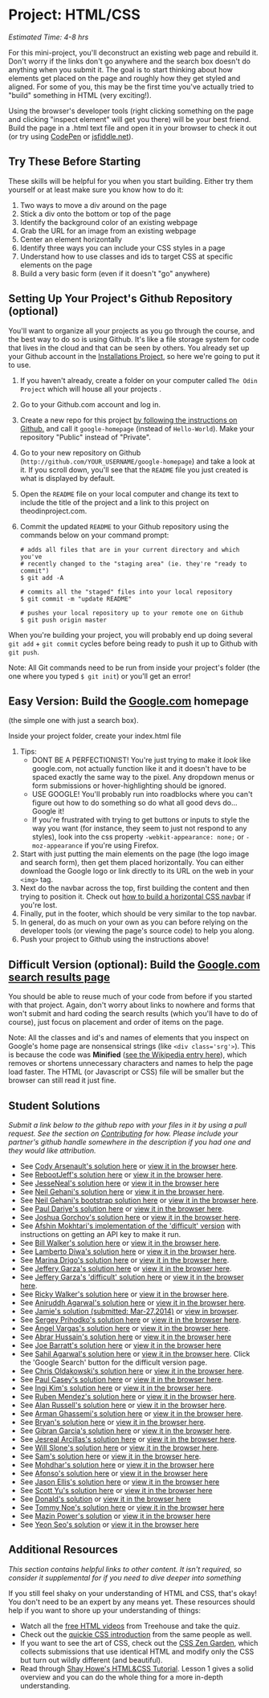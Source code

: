 # Project: HTML/CSS
*Estimated Time: 4-8 hrs*

For this mini-project, you'll deconstruct an existing web page and rebuild it.  Don't worry if the links don't go anywhere and the search box doesn't do anything when you submit it.  The goal is to start thinking about how elements get placed on the page and roughly how they get styled and aligned.  For some of you, this may be the first time you've actually tried to "build" something in HTML (very exciting!).

Using the browser's developer tools (right clicking something on the page and clicking "inspect element" will get you there) will be your best friend.  Build the page in a .html text file and open it in your browser to check it out (or try using [CodePen](http://codepen.io/pen/) or [jsfiddle.net](http://www.jsfiddle.net)).


## Try These Before Starting

These skills will be helpful for you when you start building.  Either try them yourself or at least make sure you know how to do it:

1. Two ways to move a div around on the page
1. Stick a div onto the bottom or top of the page
1. Identify the background color of an existing webpage
1. Grab the URL for an image from an existing webpage
1. Center an element horizontally
1. Identify three ways you can include your CSS styles in a page
1. Understand how to use classes and ids to target CSS at specific elements on the page
1. Build a very basic form (even if it doesn't "go" anywhere)

## Setting Up Your Project's Github Repository (optional)

You'll want to organize all your projects as you go through the course, and the best way to do so is using Github.  It's like a file storage system for code that lives in the cloud and that can be seen by others. You already set up your Github account in the [Installations Project](/web-development-101/installations), so here we're going to put it to use.

1. If you haven't already, create a folder on your computer called `The Odin Project` which will house all your projects .
2. Go to your Github.com account and log in.
3. Create a new repo for this project [by following the instructions on Github.](https://help.github.com/articles/create-a-repo ) and call it `google-homepage` (instead of `Hello-World`).  Make your repository "Public" instead of "Private".
4. Go to your new repository on Github (`http://github.com/YOUR_USERNAME/google-homepage`) and take a look at it.  If you scroll down, you'll see that the `README` file you just created is what is displayed by default.
5. Open the `README` file on your local computer and change its text to include the title of the project and a link to this project on theodinproject.com.
6. Commit the updated `README` to your Github repository using the commands below on your command prompt:

    ```language-bash
    # adds all files that are in your current directory and which you've
    # recently changed to the "staging area" (ie. they're "ready to commit")
    $ git add -A

    # commits all the "staged" files into your local repository
    $ git commit -m "update README"

    # pushes your local repository up to your remote one on Github
    $ git push origin master
    ```

When you're building your project, you will probably end up doing several `git add` + `git commit` cycles before being ready to push it up to Github with `git push`.

Note: All Git commands need to be run from inside your project's folder (the one where you typed `$ git init`) or you'll get an error!

## Easy Version: Build the [Google.com](http://www.google.com) homepage
(the simple one with just a search box).

Inside your project folder, create your index.html file

  1. Tips:
      * DONT BE A PERFECTIONIST!  You're just trying to make it *look* like google.com, not actually function like it and it doesn't have to be spaced exactly the same way to the pixel.  Any dropdown menus or form submissions or hover-highlighting should be ignored.
      * USE GOOGLE! You'll probably run into roadblocks where you can't figure out how to do something so do what all good devs do... Google it!
      * If you're frustrated with trying to get buttons or inputs to style the way you want (for instance, they seem to just not respond to any styles), look into the css property `-webkit-appearance: none;` or `-moz-appearance` if you're using Firefox.
  2. Start with just putting the main elements on the page (the logo image and search form), then get them placed horizontally.  You can either download the Google logo or link directly to its URL on the web in your `<img>` tag.
  3. Next do the navbar across the top, first building the content and then trying to position it.  Check out [how to build a horizontal CSS navbar](http://www.w3schools.com/css/css_navbar.asp) if you're lost.
  4. Finally, put in the footer, which should be very similar to the top navbar.
  5. In general, do as much on your own as you can before relying on the developer tools (or viewing the page's source code) to help you along.
  6. Push your project to Github using the instructions above!

## Difficult Version (optional): Build the [Google.com search results page](https://www.google.com/search?q=build+this+webpage)

You should be able to reuse much of your code from before if you started with that project.  Again, don't worry about links to nowhere and forms that won't submit and hard coding the search results (which you'll have to do of course), just focus on placement and order of items on the page.

Note: All the classes and id's and names of elements that you inspect on Google's home page are nonsensical strings (like `<div class='srg'>`).  This is because the code was **Minified** ([see the Wikipedia entry here](http://en.wikipedia.org/wiki/Minification_(programming))), which removes or shortens unnecessary characters and names to help the page load faster.  The HTML (or Javascript or CSS) file will be smaller but the browser can still read it just fine.

## Student Solutions

*Submit a link below to the github repo with your files in it by using a pull request.  See the section on [Contributing](http://github.com/TheOdinProject/curriculum/blob/master/contributing.md) for how.  Please include your partner's github handle somewhere in the description if you had one and they would like attribution.*

* See [Cody Arsenault's solution here](https://github.com/codyarsenault/google-homepage) or [view it in the browser here](http://htmlpreview.github.io/?https://github.com/codyarsenault/google-homepage/blob/master/index.html).
* See [RebootJeff's solution here](https://github.com/RebootJeff/odinproject/blob/master/odin.html.google_clone) or [view it in the browser here](http://htmlpreview.github.io/?https://github.com/RebootJeff/odinproject/blob/master/odin.html.google_clone/google_clone.html).
* See [JesseNeal's solution here](https://github.com/jesseneal/Odin-Project/blob/master/GoogleClone/index.html) or [view it in the browser here](http://htmlpreview.github.io/?https://github.com/jesseneal/Odin-Project/blob/master/GoogleClone/index.html)
* See [Neil Gehani's solution here](https://github.com/ngehani/htmlcss/blob/master/googlelogo) or [view it in the browser here](http://htmlpreview.github.io?https://github.com/ngehani/htmlcss/blob/master/googlelogo/index.html).
* See [Neil Gehani's bootstrap solution here](https://github.com/ngehani/htmlcss/blob/master/googlelogo-bootstrap/index.html) or [view it in the browser here](http://htmlpreview.github.io?https://github.com/ngehani/htmlcss/blob/master/googlelogo-bootstrap/index.html).
* See [Paul Dariye's solution here](https://github.com/pauldd91/theodinproject/tree/master/google_homepage) or [view it in the browser here](http://htmlpreview.github.io/?https://github.com/pauldd91/theodinproject/master/google_homepage/index.html).
* See [Joshua Gorchov's solution here](https://github.com/gorchov/odin/tree/master/01_02_HTML_CSS) or [view it in the browser here](http://htmlpreview.github.io/?https://github.com/gorchov/odin/blob/master/01_02_HTML_CSS/index.html).
* See [Afshin Mokhtari's implementation of the 'difficult' version](https://github.com/afshinator/OdinProject-GoogleSearchClone) with instructions on getting an API key to make it run.
* See [Bill Walker's solution here](https://github.com/mach1010/odin/tree/master/html_css) or [view it in the browser here](http://htmlpreview.github.io/?https://github.com/mach1010/odin/blob/master/html_css/google.html).
* See [Lamberto Diwa's solution here](https://github.com/LambertoD/odin_curricullum/tree/master/html) or [view it in the browser here](http://htmlpreview.github.io/?https://github.com/LambertoD/odin_curricullum/blob/master/html/odin_google_page_project.html).
* See [Marina Drigo's solution here](https://github.com/mousterian/OdinProject/blob/master/html_css/google-homepage/google-page.html) or [view it in the browser here](http://htmlpreview.github.io/?https://github.com/mousterian/OdinProject/blob/master/html_css/google-homepage/google-page.html).
* See [Jeffery Garza's solution here](https://github.com/jgarza/odin-project-studies/tree/master/html_css/google_project1) or [view it in the browser here](http://htmlpreview.github.io/?https://github.com/jgarza/odin-project-studies/blob/master/html_css/google_project1/index.html).
* See [Jeffery Garza's 'difficult' solution here](https://github.com/jgarza/odin-project-studies/tree/master/html_css/google_project2) or [view it in the browser here](http://htmlpreview.github.io/?https://github.com/jgarza/odin-project-studies/blob/master/html_css/google_project2/index.html).
* See [Ricky Walker's solution here](https://github.com/Rwalk45/google-homepage) or [view it in the browser here](http://htmlpreview.github.io/?https://github.com/Rwalk45/google-homepage/blob/master/index.html).
* See [Aniruddh Agarwal's solution here](https://github.com/aniruddhagarwal/odin-projects/tree/master/google-homepage) or [view it in the browser here](http://htmlpreview.github.io/?https://github.com/aniruddhagarwal/odin-projects/blob/master/google-homepage/index.html).
* See [Jamie's solution (submitted: Mar-27,2014)](https://github.com/Jberczel/odin-projects/tree/master/google-homepage) or [view in browser](http://htmlpreview.github.io/?https://github.com/Jberczel/odin-projects/blob/master/google-homepage/index.html).
* See [Sergey Prihodko's solution here](https://github.com/sprihodko/odin-projects/tree/master/google-homepage) or [view it in the browser here](http://htmlpreview.github.io/?https://github.com/sprihodko/odin-projects/blob/master/google-homepage/index.html).
* See [Angel Vargas's solution here](https://github.com/arioth/the-odin-project/tree/master/google-homepage) or [view it in the browser here](http://htmlpreview.github.io/?https://github.com/arioth/the-odin-project/blob/master/google-homepage/index.html).
* See [Abrar Hussain's solution here](https://github.com/abrarisme/The-Odin-Project/tree/master/google-homepage) or [view it in the browser here](http://htmlpreview.github.io/?https://github.com/abrarisme/The-Odin-Project/blob/master/google-homepage/index.html)
* See [Joe Barratt's solution here](https://github.com/Evilbazza/google) or [view it in the browser here](http://htmlpreview.github.io/?https://github.com/Evilbazza/google/blob/master/thing.html)
* See [Sahil Agarwal's solution here](https://github.com/sahilda/google-homepage) or [view it in the browser here](http://htmlpreview.github.io/?https://github.com/sahilda/google-homepage/blob/master/google.html). Click the 'Google Search' button for the difficult version page.
* See [Chris Oldakowski's solution here](https://github.com/KrzysiekO/theodinproject/tree/master/google-homepage) or [view it in the browser here](http://htmlpreview.github.io/?https://github.com/KrzysiekO/theodinproject/blob/master/google-homepage/index.html).
* See [Paul Casey's solution here](https://github.com/jpcasey/theodinproject/tree/master/google-homepage) or [view it in the browser here](http://htmlpreview.github.io/?https://github.com/jpcasey/theodinproject/blob/master/google-homepage/index.html).
* See [Ingi Kim's solution here](https://github.com/ingikim/The-Odin-Projects/tree/master/google-homepage) or [view it in the browser here](http://htmlpreview.github.io/?https://github.com/ingikim/The-Odin-Projects/blob/master/google-homepage/index.html).
* See [Ruben Mendez's solution here](https://github.com/ruben-socal/google-homepage) or [view it in the browser here](http://htmlpreview.github.io/?https://github.com/ruben-socal/google-homepage/blob/master/index.html).
* See [Alan Russell's solution here](https://github.com/ajrussellaudio/google-homepage) or [view it in the browser here](http://htmlpreview.github.io/?https://github.com/ajrussellaudio/google-homepage/blob/master/index.html).
* See [Arman Ghassemi's solution here](https://github.com/ArmanG/google-homepage) or [view it in the browser here](http://htmlpreview.github.io/?https://github.com/ArmanG/google-homepage/blob/master/index.html).
* See [Bryan's solution here](https://github.com/bryan42690/google-homepage) or [view it in the browser here](http://htmlpreview.github.io/?https://github.com/bryan42690/google-homepage/blob/master/index.html).
* See [Gibran Garcia's solution here](https://github.com/Satimidus/OdinProject/tree/master/GoogleHomePage) or [view it in the browser here](http://htmlpreview.github.io/?https://github.com/Satimidus/OdinProject/blob/master/GoogleHomePage/index.html).
* See [Jesreal Arcillas's solution here](https://github.com/jigogwapo/google-homepage) or [view it in the browser here](http://htmlpreview.github.io/?https://github.com/jigogwapo/google-homepage/blob/master/index.html).
* See [Will Slone's solution here](https://github.com/willslone/google-homepage) or [view it in the browser here](http://htmlpreview.github.io/?https://github.com/willslone/google-homepage/blob/master/index.html).
* See [Sam's solution here](https://github.com/jimbroski/google-homepage) or [view it in the browser here](http://htmlpreview.github.io/?https://github.com/jimbroski/google-homepage/blob/master/index.htm).
* See [Mohdhar's solution here](https://github.com/theummah/google-homepage) or [view it in the browser here](http://htmlpreview.github.io/?https://github.com/theummah/google-homepage/blob/master/homepage.html)
* See [Afonso's solution here](https://github.com/h4v1nfun/google-homepage) or [view it in the browser here](http://htmlpreview.github.io/?https://github.com/h4v1nfun/google-homepage/blob/master/index.html)
* See [Jason Ellis's solution here](https://github.com/jasondfw/google_homepage) or [view it in the browser here](http://htmlpreview.github.io/?https://github.com/jasondfw/google_homepage/blob/master/google.html)
* See [Scott Yu's solution here](https://github.com/scootcho/the_odin_project/blob/master/google_homepage) or [view it in the browser here](http://htmlpreview.github.io/?https://github.com/scootcho/the_odin_project/blob/master/google_homepage/index.html)
* See [Donald's solution](https://github.com/donaldali/odin-webdev101/tree/master/project_htmlcss) or [view it in the browser here](http://htmlpreview.github.io/?https://github.com/donaldali/odin-webdev101/blob/master/project_htmlcss/index.html)
* See [Tommy Noe's solution here](https://github.com/thomasjnoe/google-homepage) or [view it in the browser here](http://htmlpreview.github.io/?https://github.com/thomasjnoe/google-homepage/blob/master/index.html)
* See [Mazin Power's solution](https://github.com/muzfuz/google-homepage) or [view it in the browser here](http://htmlpreview.github.io/?https://github.com/muzfuz/google-homepage/blob/master/index.html)
* See [Yeon Seo's solution](https://github.com/yseoserious/google-homepage) or [view it in the browser here](http://htmlpreview.github.io/?https://github.com/yseoserious/google-homepage/blob/master/index.html)

## Additional Resources

*This section contains helpful links to other content. It isn't required, so consider it supplemental for if you need to dive deeper into something*

If you still feel shaky on your understanding of HTML and CSS, that's okay! You don't need to be an expert by any means yet. These resources should help if you want to shore up your understanding of things:

* Watch all the [free HTML videos](http://teamtreehouse.com/library/websites/html/introduction) from Treehouse and take the quiz.
* Check out the [quickie CSS introduction](http://teamtreehouse.com/library/websites/build-a-simple-website/website-basics/introduction-to-css) from the same people as well.
* If you want to see the art of CSS, check out the [CSS Zen Garden](http://www.csszengarden.com/), which collects submissions that use identical HTML and modify only the CSS but turn out wildly different (and beautiful).
* Read through [Shay Howe's HTML&CSS Tutorial](http://learn.shayhowe.com/html-css/terminology-syntax-intro).  Lesson 1 gives a solid overview and you can do the whole thing for a more in-depth understanding.

